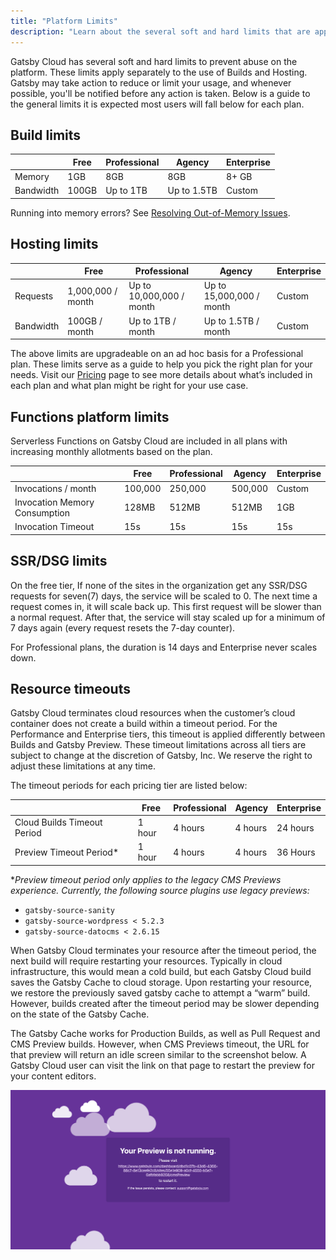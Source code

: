 ```yaml
---
title: "Platform Limits"
description: "Learn about the several soft and hard limits that are applied to each Gatsby Cloud plan tier"
---
```


Gatsby Cloud has several soft and hard limits to prevent abuse on the platform. These limits apply separately to the use of Builds and Hosting. Gatsby may take action to reduce or limit your usage, and whenever possible, you'll be notified before any action is taken. Below is a guide to the general limits it is expected most users will fall below for each plan.

## Build limits

|           | Free  | Professional | Agency       | Enterprise |
| --------- | ----- | ------------ | ------------ | ---------- |
| Memory    | 1GB   | 8GB          | 8GB          | 8+ GB      |
| Bandwidth | 100GB | Up to 1TB    | Up to 1.5TB | Custom     |

Running into memory errors? See [Resolving Out-of-Memory Issues](/docs/how-to/performance/resolving-out-of-memory-issues/).

## Hosting limits

|           | Free              | Professional             | Agency                   | Enterprise |
| --------- | ----------------- | ------------------------ | ------------------------ | ---------- |
| Requests  | 1,000,000 / month | Up to 10,000,000 / month | Up to 15,000,000 / month | Custom     |
| Bandwidth | 100GB / month     | Up to 1TB / month        | Up to 1.5TB / month      | Custom     |

The above limits are upgradeable on an ad hoc basis for a Professional plan. These limits serve as a guide to help you pick the right plan for your needs. Visit our [Pricing](https://www.gatsbyjs.com/pricing/) page to see more details about what’s included in each plan and what plan might be right for your use case.

## Functions platform limits

Serverless Functions on Gatsby Cloud are included in all plans with increasing monthly allotments based on the plan.

|                               | Free    | Professional | Agency  | Enterprise |
| ----------------------------- | ------- | ------------ | ------- | ---------- |
| Invocations / month           | 100,000 | 250,000      | 500,000 | Custom     |
| Invocation Memory Consumption | 128MB   | 512MB        | 512MB   | 1GB        |
| Invocation Timeout            | 15s     | 15s          | 15s     | 15s        |

## SSR/DSG limits

On the free tier, If none of the sites in the organization get any SSR/DSG requests for seven(7) days, the service will be scaled to 0. The next time a request comes in, it will scale back up. This first request will be slower than a normal request. After that, the service will stay scaled up for a minimum of 7 days again (every request resets the 7-day counter).

For Professional plans, the duration is 14 days and Enterprise never scales down.

## Resource timeouts

Gatsby Cloud terminates cloud resources when the customer’s cloud container does not create a build within a timeout period. For the Performance and Enterprise tiers, this timeout is applied differently between Builds and Gatsby Preview. These timeout limitations across all tiers are subject to change at the discretion of Gatsby, Inc. We reserve the right to adjust these limitations at any time.

The timeout periods for each pricing tier are listed below:

|                             | Free   | Professional | Agency  | Enterprise |
| --------------------------- | ------ | ------------ | ------- | ---------- |
| Cloud Builds Timeout Period | 1 hour | 4 hours      | 4 hours | 24 hours   |
| Preview Timeout Period\*    | 1 hour | 4 hours      | 4 hours | 36 Hours   |

\*_Preview timeout period only applies to the legacy CMS Previews experience. Currently, the following source plugins use legacy previews:_

- `gatsby-source-sanity`
- `gatsby-source-wordpress < 5.2.3`
- `gatsby-source-datocms < 2.6.15`

When Gatsby Cloud terminates your resource after the timeout period, the next build will require restarting your resources. Typically in cloud infrastructure, this would mean a cold build, but each Gatsby Cloud build saves the Gatsby Cache to cloud storage. Upon restarting your resource, we restore the previously saved gatsby cache to attempt a “warm” build. However, builds created after the timeout period may be slower depending on the state of the Gatsby Cache.

The Gatsby Cache works for Production Builds, as well as Pull Request and CMS Preview builds. However, when CMS Previews timeout, the URL for that preview will return an idle screen similar to the screenshot below. A Gatsby Cloud user can visit the link on that page to restart the preview for your content editors.

![Idle Preview Server Screen](../../images/idle-preview.png)
